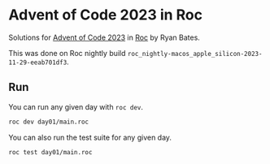 # Advent of Code 2023 in Roc

Solutions for [Advent of Code 2023](https://adventofcode.com/2023) in [Roc](https://roc-lang.org) by Ryan Bates.

This was done on Roc nightly build `roc_nightly-macos_apple_silicon-2023-11-29-eeab701df3`.


## Run

You can run any given day with `roc dev`.

```sh
roc dev day01/main.roc
```

You can also run the test suite for any given day.

```sh
roc test day01/main.roc
```
